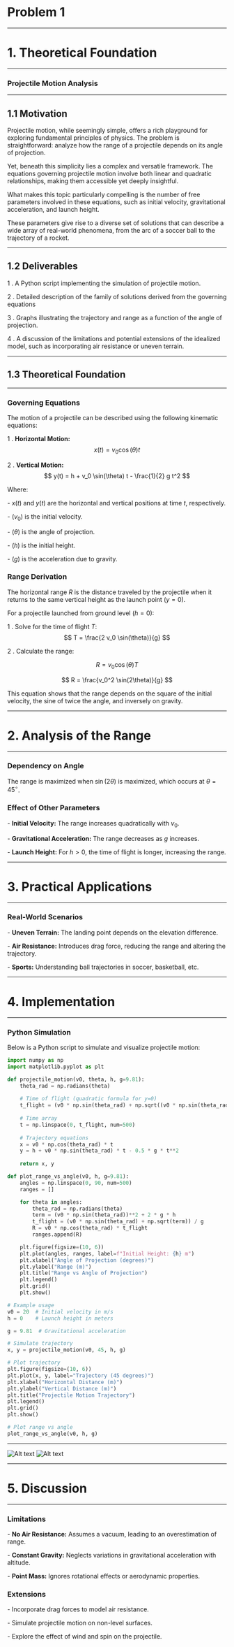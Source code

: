# Problem 1
---
# 1. Theoretical Foundation
---

### Projectile Motion Analysis

---

## 1.1 Motivation

Projectile motion, while seemingly simple, offers a rich playground for exploring fundamental principles of physics. The problem is straightforward: analyze how the range of a projectile depends on its angle of projection. 

Yet, beneath this simplicity lies a complex and versatile framework. The equations governing projectile motion involve both linear and quadratic relationships, making them accessible yet deeply insightful.

What makes this topic particularly compelling is the number of free parameters involved in these equations, such as initial velocity, gravitational acceleration, and launch height. 

These parameters give rise to a diverse set of solutions that can describe a wide array of real-world phenomena, from the arc of a soccer ball to the trajectory of a rocket.

---

## 1.2 Deliverables

1 . A Python script implementing the simulation of projectile motion.

2 . Detailed description of the family of solutions derived from the governing equations

3 . Graphs illustrating the trajectory and range as a function of the angle of projection.

4 . A discussion of the limitations and potential extensions of the idealized model, such as incorporating air resistance or uneven terrain.

---

## 1.3 Theoretical Foundation

---

### Governing Equations
The motion of a projectile can be described using the following kinematic equations:

1 . **Horizontal Motion:**
   $$ x(t) = v_0 \cos(\theta) t $$

2 . **Vertical Motion:**
   $$ y(t) = h + v_0 \sin(\theta) t - \frac{1}{2} g t^2 $$

Where:

\- $x(t)$ and $y(t)$ are the horizontal and vertical positions at time $t$, respectively.

\- $(v_0)$ is the initial velocity.

\- $(\theta)$ is the angle of projection.

\- $(h)$ is the initial height.

\- $(g)$ is the acceleration due to gravity.

### Range Derivation
The horizontal range $R$ is the distance traveled by the projectile when it returns to the same vertical height as the launch point ($y = 0$).

For a projectile launched from ground level ($h = 0$):

1 . Solve for the time of flight $T$:
   $$ T = \frac{2 v_0 \sin(\theta)}{g} $$

2 . Calculate the range:

   $$ R = v_0 \cos(\theta) T $$


   $$ R = \frac{v_0^2 \sin(2\theta)}{g} $$

This equation shows that the range depends on the square of the initial velocity, the sine of twice the angle, and inversely on gravity.

---

# 2. Analysis of the Range
---

### Dependency on Angle

The range is maximized when $\sin(2\theta)$ is maximized, which occurs at $\theta = 45^\circ$.

### Effect of Other Parameters

\- **Initial Velocity:** The range increases quadratically with $v_0$. 

\- **Gravitational Acceleration:** The range decreases as $g$ increases.

\- **Launch Height:** For $h > 0$, the time of flight is longer, increasing the range.

 ---

# 3. Practical Applications
---

### Real-World Scenarios
\- **Uneven Terrain:** The landing point depends on the elevation difference.

\- **Air Resistance:** Introduces drag force, reducing the range and altering the trajectory.

\- **Sports:** Understanding ball trajectories in soccer, basketball, etc.

---

# 4. Implementation
---

### Python Simulation
Below is a Python script to simulate and visualize projectile motion:

```python
import numpy as np
import matplotlib.pyplot as plt

def projectile_motion(v0, theta, h, g=9.81):
    theta_rad = np.radians(theta)
    
    # Time of flight (quadratic formula for y=0)
    t_flight = (v0 * np.sin(theta_rad) + np.sqrt((v0 * np.sin(theta_rad))**2 + 2 * g * h)) / g
    
    # Time array
    t = np.linspace(0, t_flight, num=500)
    
    # Trajectory equations
    x = v0 * np.cos(theta_rad) * t
    y = h + v0 * np.sin(theta_rad) * t - 0.5 * g * t**2
    
    return x, y

def plot_range_vs_angle(v0, h, g=9.81):
    angles = np.linspace(0, 90, num=500)
    ranges = []

    for theta in angles:
        theta_rad = np.radians(theta)
        term = (v0 * np.sin(theta_rad))**2 + 2 * g * h
        t_flight = (v0 * np.sin(theta_rad) + np.sqrt(term)) / g
        R = v0 * np.cos(theta_rad) * t_flight
        ranges.append(R)

    plt.figure(figsize=(10, 6))
    plt.plot(angles, ranges, label=f"Initial Height: {h} m")
    plt.xlabel("Angle of Projection (degrees)")
    plt.ylabel("Range (m)")
    plt.title("Range vs Angle of Projection")
    plt.legend()
    plt.grid()
    plt.show()

# Example usage
v0 = 20  # Initial velocity in m/s
h = 0    # Launch height in meters

g = 9.81  # Gravitational acceleration

# Simulate trajectory
x, y = projectile_motion(v0, 45, h, g)

# Plot trajectory
plt.figure(figsize=(10, 6))
plt.plot(x, y, label="Trajectory (45 degrees)")
plt.xlabel("Horizontal Distance (m)")
plt.ylabel("Vertical Distance (m)")
plt.title("Projectile Motion Trajectory")
plt.legend()
plt.grid()
plt.show()

# Plot range vs angle
plot_range_vs_angle(v0, h, g)
```

 ---


 ![Alt text](image.png)
 ![Alt text](image-1.png)

---
# 5. Discussion

---

### Limitations

\- **No Air Resistance:** Assumes a vacuum, leading to an overestimation of range.

\- **Constant Gravity:** Neglects variations in gravitational acceleration with altitude.

\- **Point Mass:** Ignores rotational effects or aerodynamic properties.

### Extensions

\- Incorporate drag forces to model air resistance.

\- Simulate projectile motion on non-level surfaces.

\- Explore the effect of wind and spin on the projectile.
